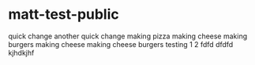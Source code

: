 # matt-test-public

quick change
another quick change
making pizza
making cheese
making burgers
making cheese
making cheese burgers
testing 1 2
fdfd
dfdfd
kjhdkjhf
